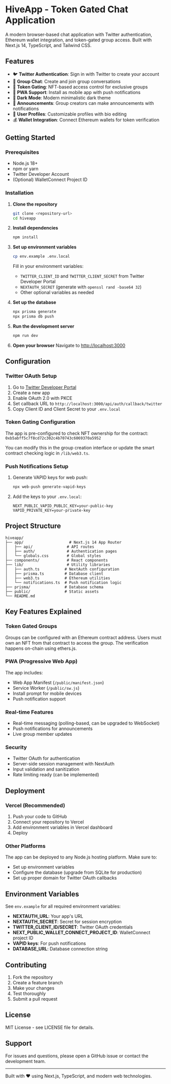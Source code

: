 # HiveApp - Token Gated Chat Application

A modern browser-based chat application with Twitter authentication, Ethereum wallet integration, and token-gated group access. Built with Next.js 14, TypeScript, and Tailwind CSS.

## Features

- 🐦 **Twitter Authentication**: Sign in with Twitter to create your account
- 💬 **Group Chat**: Create and join group conversations
- 🔐 **Token Gating**: NFT-based access control for exclusive groups
- 📱 **PWA Support**: Install as mobile app with push notifications
- 🌙 **Dark Mode**: Modern minimalistic dark theme
- 📢 **Announcements**: Group creators can make announcements with notifications
- 👤 **User Profiles**: Customizable profiles with bio editing
- 💰 **Wallet Integration**: Connect Ethereum wallets for token verification

## Getting Started

### Prerequisites

- Node.js 18+ 
- npm or yarn
- Twitter Developer Account
- (Optional) WalletConnect Project ID

### Installation

1. **Clone the repository**
   ```bash
   git clone <repository-url>
   cd hiveapp
   ```

2. **Install dependencies**
   ```bash
   npm install
   ```

3. **Set up environment variables**
   ```bash
   cp env.example .env.local
   ```

   Fill in your environment variables:
   - `TWITTER_CLIENT_ID` and `TWITTER_CLIENT_SECRET` from Twitter Developer Portal
   - `NEXTAUTH_SECRET` (generate with `openssl rand -base64 32`)
   - Other optional variables as needed

4. **Set up the database**
   ```bash
   npx prisma generate
   npx prisma db push
   ```

5. **Run the development server**
   ```bash
   npm run dev
   ```

6. **Open your browser**
   Navigate to [http://localhost:3000](http://localhost:3000)

## Configuration

### Twitter OAuth Setup

1. Go to [Twitter Developer Portal](https://developer.twitter.com/)
2. Create a new app
3. Enable OAuth 2.0 with PKCE
4. Set callback URL to `http://localhost:3000/api/auth/callback/twitter`
5. Copy Client ID and Client Secret to your `.env.local`

### Token Gating Configuration

The app is pre-configured to check NFT ownership for the contract:
`0xb5abff5c7f8cd72c302c4b70743c6069370a5952`

You can modify this in the group creation interface or update the smart contract checking logic in `/lib/web3.ts`.

### Push Notifications Setup

1. Generate VAPID keys for web push:
   ```bash
   npx web-push generate-vapid-keys
   ```

2. Add the keys to your `.env.local`:
   ```
   NEXT_PUBLIC_VAPID_PUBLIC_KEY=your-public-key
   VAPID_PRIVATE_KEY=your-private-key
   ```

## Project Structure

```
hiveapp/
├── app/                    # Next.js 14 App Router
│   ├── api/               # API routes
│   ├── auth/              # Authentication pages
│   └── globals.css        # Global styles
├── components/            # React components
├── lib/                   # Utility libraries
│   ├── auth.ts           # NextAuth configuration
│   ├── prisma.ts         # Database client
│   ├── web3.ts           # Ethereum utilities
│   └── notifications.ts  # Push notification logic
├── prisma/               # Database schema
├── public/               # Static assets
└── README.md
```

## Key Features Explained

### Token Gated Groups

Groups can be configured with an Ethereum contract address. Users must own an NFT from that contract to access the group. The verification happens on-chain using ethers.js.

### PWA (Progressive Web App)

The app includes:
- Web App Manifest (`/public/manifest.json`)
- Service Worker (`/public/sw.js`)
- Install prompt for mobile devices
- Push notification support

### Real-time Features

- Real-time messaging (polling-based, can be upgraded to WebSocket)
- Push notifications for announcements
- Live group member updates

### Security

- Twitter OAuth for authentication
- Server-side session management with NextAuth
- Input validation and sanitization
- Rate limiting ready (can be implemented)

## Deployment

### Vercel (Recommended)

1. Push your code to GitHub
2. Connect your repository to Vercel
3. Add environment variables in Vercel dashboard
4. Deploy

### Other Platforms

The app can be deployed to any Node.js hosting platform. Make sure to:
- Set up environment variables
- Configure the database (upgrade from SQLite for production)
- Set up proper domain for Twitter OAuth callbacks

## Environment Variables

See `env.example` for all required environment variables:

- **NEXTAUTH_URL**: Your app's URL
- **NEXTAUTH_SECRET**: Secret for session encryption
- **TWITTER_CLIENT_ID/SECRET**: Twitter OAuth credentials
- **NEXT_PUBLIC_WALLET_CONNECT_PROJECT_ID**: WalletConnect project ID
- **VAPID keys**: For push notifications
- **DATABASE_URL**: Database connection string

## Contributing

1. Fork the repository
2. Create a feature branch
3. Make your changes
4. Test thoroughly
5. Submit a pull request

## License

MIT License - see LICENSE file for details.

## Support

For issues and questions, please open a GitHub issue or contact the development team.

---

Built with ❤️ using Next.js, TypeScript, and modern web technologies.
